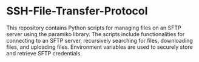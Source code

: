 # SSH-File-Transfer-Protocol
This repository contains Python scripts for managing files on an SFTP server using the paramiko library. The scripts include functionalities for connecting to an SFTP server, recursively searching for files, downloading files, and uploading files. Environment variables are used to securely store and retrieve SFTP credentials.
